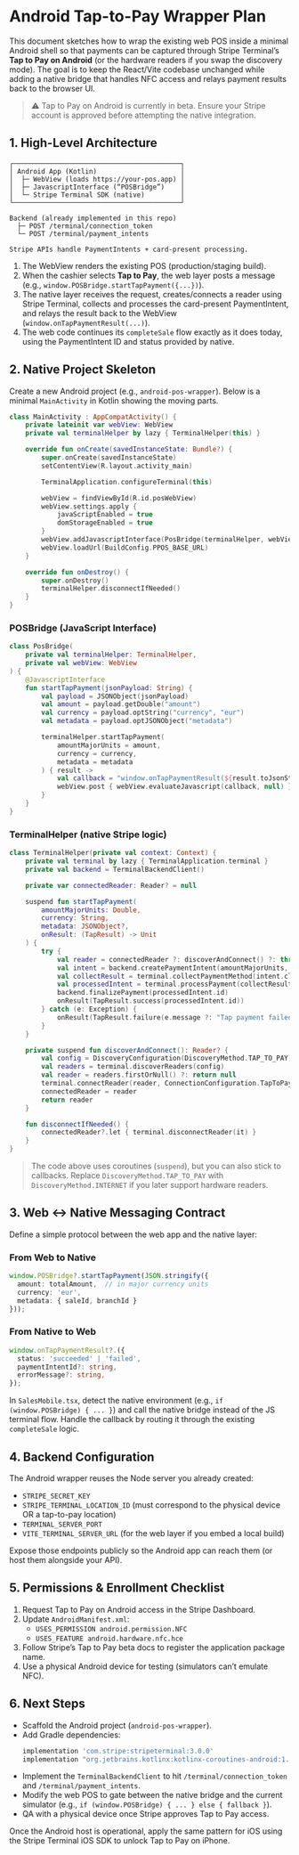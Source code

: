 # Android Tap-to-Pay Wrapper Plan

This document sketches how to wrap the existing web POS inside a minimal Android shell so that payments can be captured through Stripe Terminal’s **Tap to Pay on Android** (or the hardware readers if you swap the discovery mode). The goal is to keep the React/Vite codebase unchanged while adding a native bridge that handles NFC access and relays payment results back to the browser UI.

> ⚠️ Tap to Pay on Android is currently in beta. Ensure your Stripe account is approved before attempting the native integration.

## 1. High-Level Architecture

```
┌──────────────────────────────────────────┐
│ Android App (Kotlin)                     │
│  ├─ WebView (loads https://your-pos.app) │
│  ├─ JavascriptInterface (“POSBridge”)    │
│  └─ Stripe Terminal SDK (native)         │
└──────────────────────────────────────────┘

Backend (already implemented in this repo)
  ├─ POST /terminal/connection_token
  └─ POST /terminal/payment_intents

Stripe APIs handle PaymentIntents + card-present processing.
```

1. The WebView renders the existing POS (production/staging build).
2. When the cashier selects **Tap to Pay**, the web layer posts a message (e.g., `window.POSBridge.startTapPayment({...})`).
3. The native layer receives the request, creates/connects a reader using Stripe Terminal, collects and processes the card-present PaymentIntent, and relays the result back to the WebView (`window.onTapPaymentResult(...)`).
4. The web code continues its `completeSale` flow exactly as it does today, using the PaymentIntent ID and status provided by native.

## 2. Native Project Skeleton

Create a new Android project (e.g., `android-pos-wrapper`). Below is a minimal `MainActivity` in Kotlin showing the moving parts.

```kotlin
class MainActivity : AppCompatActivity() {
    private lateinit var webView: WebView
    private val terminalHelper by lazy { TerminalHelper(this) }

    override fun onCreate(savedInstanceState: Bundle?) {
        super.onCreate(savedInstanceState)
        setContentView(R.layout.activity_main)

        TerminalApplication.configureTerminal(this)

        webView = findViewById(R.id.posWebView)
        webView.settings.apply {
            javaScriptEnabled = true
            domStorageEnabled = true
        }
        webView.addJavascriptInterface(PosBridge(terminalHelper, webView), "POSBridge")
        webView.loadUrl(BuildConfig.PPOS_BASE_URL)
    }

    override fun onDestroy() {
        super.onDestroy()
        terminalHelper.disconnectIfNeeded()
    }
}
```

### POSBridge (JavaScript Interface)

```kotlin
class PosBridge(
    private val terminalHelper: TerminalHelper,
    private val webView: WebView
) {
    @JavascriptInterface
    fun startTapPayment(jsonPayload: String) {
        val payload = JSONObject(jsonPayload)
        val amount = payload.getDouble("amount")
        val currency = payload.optString("currency", "eur")
        val metadata = payload.optJSONObject("metadata")

        terminalHelper.startTapPayment(
            amountMajorUnits = amount,
            currency = currency,
            metadata = metadata
        ) { result ->
            val callback = "window.onTapPaymentResult(${result.toJsonString()});"
            webView.post { webView.evaluateJavascript(callback, null) }
        }
    }
}
```

### TerminalHelper (native Stripe logic)

```kotlin
class TerminalHelper(private val context: Context) {
    private val terminal by lazy { TerminalApplication.terminal }
    private val backend = TerminalBackendClient()

    private var connectedReader: Reader? = null

    suspend fun startTapPayment(
        amountMajorUnits: Double,
        currency: String,
        metadata: JSONObject?,
        onResult: (TapResult) -> Unit
    ) {
        try {
            val reader = connectedReader ?: discoverAndConnect() ?: throw IllegalStateException("No reader")
            val intent = backend.createPaymentIntent(amountMajorUnits, currency, metadata)
            val collectResult = terminal.collectPaymentMethod(intent.clientSecret)
            val processedIntent = terminal.processPayment(collectResult.paymentIntent)
            backend.finalizePayment(processedIntent.id)
            onResult(TapResult.success(processedIntent.id))
        } catch (e: Exception) {
            onResult(TapResult.failure(e.message ?: "Tap payment failed"))
        }
    }

    private suspend fun discoverAndConnect(): Reader? {
        val config = DiscoveryConfiguration(DiscoveryMethod.TAP_TO_PAY, 0, true)
        val readers = terminal.discoverReaders(config)
        val reader = readers.firstOrNull() ?: return null
        terminal.connectReader(reader, ConnectionConfiguration.TapToPay())
        connectedReader = reader
        return reader
    }

    fun disconnectIfNeeded() {
        connectedReader?.let { terminal.disconnectReader(it) }
    }
}
```

> The code above uses coroutines (`suspend`), but you can also stick to callbacks. Replace `DiscoveryMethod.TAP_TO_PAY` with `DiscoveryMethod.INTERNET` if you later support hardware readers.

## 3. Web ↔ Native Messaging Contract

Define a simple protocol between the web app and the native layer:

### From Web to Native

```ts
window.POSBridge?.startTapPayment(JSON.stringify({
  amount: totalAmount,  // in major currency units
  currency: 'eur',
  metadata: { saleId, branchId }
}));
```

### From Native to Web

```ts
window.onTapPaymentResult?.({
  status: 'succeeded' | 'failed',
  paymentIntentId?: string,
  errorMessage?: string,
});
```

In `SalesMobile.tsx`, detect the native environment (e.g., `if (window.POSBridge) { ... }`) and call the native bridge instead of the JS terminal flow. Handle the callback by routing it through the existing `completeSale` logic.

## 4. Backend Configuration

The Android wrapper reuses the Node server you already created:

- `STRIPE_SECRET_KEY`
- `STRIPE_TERMINAL_LOCATION_ID` (must correspond to the physical device OR a tap-to-pay location)
- `TERMINAL_SERVER_PORT`
- `VITE_TERMINAL_SERVER_URL` (for the web layer if you embed a local build)

Expose those endpoints publicly so the Android app can reach them (or host them alongside your API).

## 5. Permissions & Enrollment Checklist

1. Request Tap to Pay on Android access in the Stripe Dashboard.
2. Update `AndroidManifest.xml`:
   - `USES_PERMISSION android.permission.NFC`
   - `USES_FEATURE android.hardware.nfc.hce`
3. Follow Stripe’s Tap to Pay beta docs to register the application package name.
4. Use a physical Android device for testing (simulators can’t emulate NFC).

## 6. Next Steps

- Scaffold the Android project (`android-pos-wrapper`).
- Add Gradle dependencies:
  ```gradle
  implementation 'com.stripe:stripeterminal:3.0.0'
  implementation "org.jetbrains.kotlinx:kotlinx-coroutines-android:1.8.1"
  ```
- Implement the `TerminalBackendClient` to hit `/terminal/connection_token` and `/terminal/payment_intents`.
- Modify the web POS to gate between the native bridge and the current simulator (e.g., `if (window.POSBridge) { ... } else { fallback }`).
- QA with a physical device once Stripe approves Tap to Pay access.

Once the Android host is operational, apply the same pattern for iOS using the Stripe Terminal iOS SDK to unlock Tap to Pay on iPhone.
